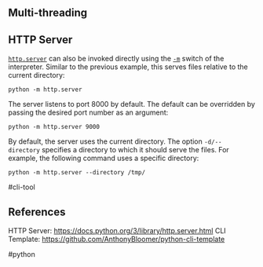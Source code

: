 ## Multi-threading



## HTTP Server

[`http.server`](https://docs.python.org/3/library/http.server.html#module-http.server "http.server: HTTP server and request handlers.") can also be invoked directly using the [`-m`](https://docs.python.org/3/using/cmdline.html#cmdoption-m) switch of the interpreter. Similar to the previous example, this serves files relative to the current directory:

`python -m http.server`

The server listens to port 8000 by default. The default can be overridden by passing the desired port number as an argument:

`python -m http.server 9000`

By default, the server uses the current directory. The option `-d/--directory` specifies a directory to which it should serve the files. For example, the following command uses a specific directory:

`python -m http.server --directory /tmp/`

#cli-tool 

## References

HTTP Server: https://docs.python.org/3/library/http.server.html
CLI Template: https://github.com/AnthonyBloomer/python-cli-template

#python

